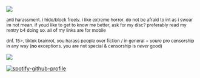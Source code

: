 ![](https://files.catbox.moe/kr5o1t.jpg)

<sub>anti harassment. i hide/block freely. i like extreme horror. do not be afraid to int as i swear im not mean. if youd like to get to know me better, ask for my disc? preferably read my rentry b4 doing so. all of my links are for mobile</sub>

<sub>dnf. 15>, tiktok brainrot,  you harass people over fiction / in general + youre pro censorship in any way (**no** exceptions. you are not special & censorship is *never* good) </sub>

![](https://files.catbox.moe/3cwzn5.gif)

[![spotify-github-profile](https://spotify-github-profile.kittinanx.com/api/view?uid=autumngray08&cover_image=true&theme=novatorem&show_offline=false&background_color=121212&interchange=false&bar_color=ff0000&bar_color_cover=false)](https://github.com/kittinan/spotify-github-profile)
